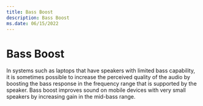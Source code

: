 ```yaml
---
title: Bass Boost
description: Bass Boost
ms.date: 06/15/2022
---
```


# Bass Boost

In systems such as laptops that have speakers with limited bass capability, it is sometimes possible to increase the perceived quality of the audio by boosting the bass response in the frequency range that is supported by the speaker. Bass boost improves sound on mobile devices with very small speakers by increasing gain in the mid-bass range.

 